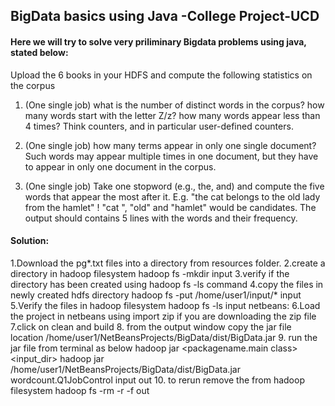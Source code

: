 <h2>BigData basics using Java -College Project-UCD</h2>

<h4>Here we will try to solve very priliminary Bigdata problems using java, stated below:</h4>
<p>
Upload the 6 books in your HDFS and compute the following statistics on the corpus

1. (One single job) what is the number of distinct words in the corpus? how many
words start with the letter Z/z? how many words appear less than 4 times? Think
counters, and in particular user-defined counters. 

2. (One single job) how many terms appear in only one single document? Such words
may appear multiple times in one document, but they have to appear in only one
document in the corpus.

3. (One single job) Take one stopword (e.g., the, and) and compute the five words that
appear the most after it. E.g. "the cat belongs to the old lady from the hamlet" !
"cat ", "old" and "hamlet" would be candidates. The output should contains 5 lines
with the words and their frequency.
</p>

<h4>Solution:</h4>
<p>

1.Download the pg*.txt files into a directory from resources folder.
2.create a directory in hadoop filesystem
	hadoop fs -mkdir input
3.verify if the directory has been created using hadoop fs -ls command
4.copy the files in newly created hdfs directory
       hadoop fs -put /home/user1/input/* input
5.Verify the files in hadoop filesystem
       hadoop fs -ls input
netbeans:
6.Load the project in netbeans using import zip if you are downloading the zip file
7.click on clean and build
8. from the output window copy the jar file location
/home/user1/NetBeansProjects/BigData/dist/BigData.jar
9. run the jar file from terminal as below
hadoop jar <jar file location>  <packagename.main class> <input_dir> <output dir>
hadoop jar /home/user1/NetBeansProjects/BigData/dist/BigData.jar wordcount.Q1JobControl input out
10. to rerun remove the <output dir> from hadoop filesystem
hadoop fs -rm -r  -f out
</p>


